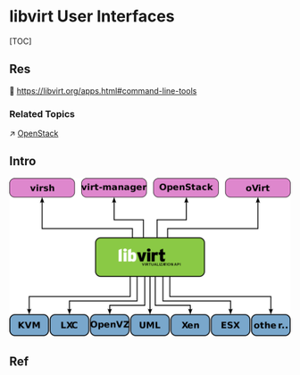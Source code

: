 # libvirt User Interfaces

[TOC]



## Res
🔗 https://libvirt.org/apps.html#command-line-tools


### Related Topics
↗ [OpenStack](../../../../../../../Software%20Engineering/☁️%20Cloud%20Computing%20&%20Cloud%20Native/Cloud%20Operating%20System%20&%20Platform%20(System%20Level%20Engineering)/OpenStack/OpenStack.md)



## Intro
![](../../../../../../../../Assets/Pics/Pasted%20image%2020240313214742.png)



## Ref


